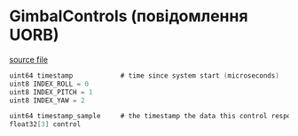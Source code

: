 # GimbalControls (повідомлення UORB)

[source file](https://github.com/PX4/PX4-Autopilot/blob/main/msg/GimbalControls.msg)

```c
uint64 timestamp			# time since system start (microseconds)
uint8 INDEX_ROLL = 0
uint8 INDEX_PITCH = 1
uint8 INDEX_YAW = 2

uint64 timestamp_sample	    # the timestamp the data this control response is based on was sampled
float32[3] control

```
